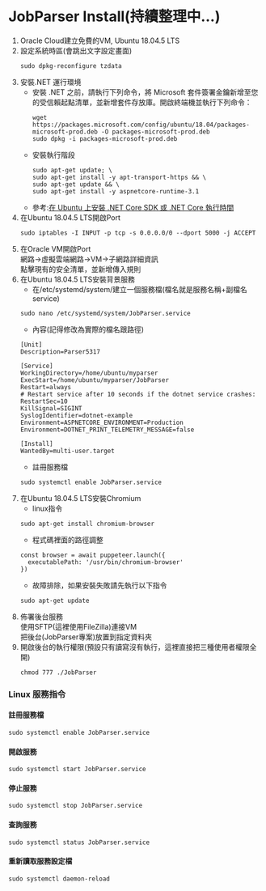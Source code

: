 # JobParser Install(持續整理中...)
1. Oracle Cloud建立免費的VM, Ubuntu 18.04.5 LTS
2. 設定系統時區(會跳出文字設定畫面)
    ```
    sudo dpkg-reconfigure tzdata
    ```
3. 安裝.NET 運行環境  
   * 安裝 .NET 之前，請執行下列命令，將 Microsoft 套件簽署金鑰新增至您的受信賴起點清單，並新增套件存放庫。開啟終端機並執行下列命令：
       ```
       wget https://packages.microsoft.com/config/ubuntu/18.04/packages-microsoft-prod.deb -O packages-microsoft-prod.deb
       sudo dpkg -i packages-microsoft-prod.deb
       ```
   * 安裝執行階段
     ```
     sudo apt-get update; \
     sudo apt-get install -y apt-transport-https && \
     sudo apt-get update && \
     sudo apt-get install -y aspnetcore-runtime-3.1
     ```
   * 參考:[在 Ubuntu 上安裝 .NET Core SDK 或 .NET Core 執行時間](https://docs.microsoft.com/zh-tw/dotnet/core/install/linux-ubuntu)
5. 在Ubuntu 18.04.5 LTS開啟Port
   ```
   sudo iptables -I INPUT -p tcp -s 0.0.0.0/0 --dport 5000 -j ACCEPT
   ```
6. 在Oracle VM開啟Port  
   網路->虛擬雲端網路->VM->子網路詳細資訊  
   點擊現有的安全清單，並新增傳入規則  
7. 在Ubuntu 18.04.5 LTS安裝背景服務  
    * 在/etc/systemd/system/建立一個服務檔(檔名就是服務名稱+副檔名service)  
    ```
    sudo nano /etc/systemd/system/JobParser.service
    ```
    * 內容(記得修改為實際的檔名跟路徑)
    ```
    [Unit]
    Description=Parser5317

    [Service]
    WorkingDirectory=/home/ubuntu/myparser
    ExecStart=/home/ubuntu/myparser/JobParser
    Restart=always
    # Restart service after 10 seconds if the dotnet service crashes:
    RestartSec=10
    KillSignal=SIGINT
    SyslogIdentifier=dotnet-example
    Environment=ASPNETCORE_ENVIRONMENT=Production
    Environment=DOTNET_PRINT_TELEMETRY_MESSAGE=false

    [Install]
    WantedBy=multi-user.target
    ```
    * 註冊服務檔
    ```
    sudo systemctl enable JobParser.service
    ```
8. 在Ubuntu 18.04.5 LTS安裝Chromium
   * linux指令
   ```
   sudo apt-get install chromium-browser
   ```
   * 程式碼裡面的路徑調整
   ```
   const browser = await puppeteer.launch({
     executablePath: '/usr/bin/chromium-browser'
   })
   ```
   * 故障排除，如果安裝失敗請先執行以下指令
   ```
   sudo apt-get update
   ```
11. 佈署後台服務  
    使用SFTP(這裡使用FileZilla)連接VM  
    把後台(JobParser專案)放置到指定資料夾  
12. 開啟後台的執行權限(預設只有讀寫沒有執行，這裡直接把三種使用者權限全開)
    ```
    chmod 777 ./JobParser
    ```


### Linux 服務指令
#### 註冊服務檔
```
sudo systemctl enable JobParser.service
```
#### 開啟服務
```
sudo systemctl start JobParser.service
```
#### 停止服務
```
sudo systemctl stop JobParser.service
```
#### 查詢服務
```
sudo systemctl status JobParser.service
```
#### 重新讀取服務設定檔
```
sudo systemctl daemon-reload
```